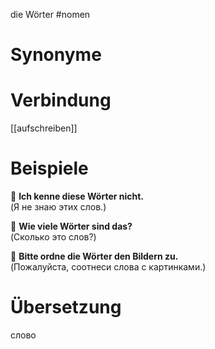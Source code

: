 die Wörter
#nomen
# Synonyme

# Verbindung 
[[aufschreiben]]
# Beispiele
🔹 **Ich kenne diese Wörter nicht.**  
(Я не знаю этих слов.)

🔹 **Wie viele Wörter sind das?**  
(Сколько это слов?)

🔹 **Bitte ordne die Wörter den Bildern zu.**  
(Пожалуйста, соотнеси слова с картинками.)
# Übersetzung
слово

